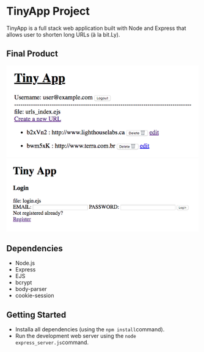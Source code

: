 # TinyApp Project

TinyApp is a full stack web application built with Node and Express that allows user to shorten long URLs (à la bit.Ly).

## Final Product

!["Screenshot of URLs page"](https://github.com/Jorgelduarte/tinyApp-Second/blob/master/docs/photo1.png)
!["Screenshot of Login Page"](https://github.com/Jorgelduarte/tinyApp-Second/blob/master/docs/photo2.png)

## Dependencies

- Node.js
- Express
- EJS
- bcrypt
- body-parser
- cookie-session

## Getting Started

- Installa all dependencies (using the `npm install`command).
- Run the development web server using the `node express_server.js`command.
